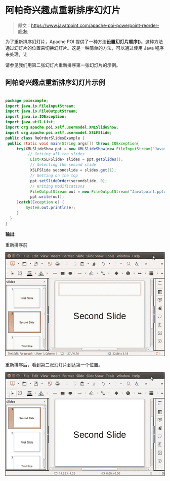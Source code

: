 # 阿帕奇兴趣点重新排序幻灯片

> 原文：<https://www.javatpoint.com/apache-poi-powerpoint-reorder-slide>

为了重新排序幻灯片，Apache POI 提供了一种方法**设置幻灯片顺序()**。这种方法通过幻灯片的位置来切换幻灯片。这是一种简单的方法，可以通过使用 Java 程序来处理。让

请参见我们用第二张幻灯片重新排序第一张幻灯片的示例。

## 阿帕奇兴趣点重新排序幻灯片示例

```java

package poiexample;
import java.io.FileInputStream;
import java.io.FileOutputStream;
import java.io.IOException;
import java.util.List;
import org.apache.poi.xslf.usermodel.XMLSlideShow;
import org.apache.poi.xslf.usermodel.XSLFSlide;
public class ReOrderSlidesExample {	
 public static void main(String args[]) throws IOException{
	 try(XMLSlideShow ppt = new XMLSlideShow(new FileInputStream("Javatpoint.pptx"))){
		  // Getting all the slides
		   List<XSLFSlide> slides = ppt.getSlides();  
		   // Selecting the second slide
		   XSLFSlide secondslide = slides.get(1);
		   // Getting on the top
		   ppt.setSlideOrder(secondslide, 0);
		   // Writing Modifications
		   FileOutputStream out = new FileOutputStream("Javatpoint.pptx");
		   ppt.write(out);
	 }catch(Exception e) {
		 System.out.println(e);
	 }
  }
}

```

**输出:**

重新排序前

![Apache POI Powerpoint Reorder Slide](img/418f88dd010d72e922f72786b668ce32.png)

重新排序后，看到第二张幻灯片到达第一个位置。

![Apache POI Powerpoint Reorder Slide](img/37c006c76cde87aed861247e054616be.png)